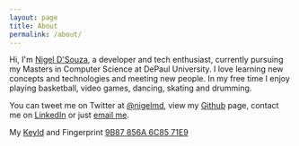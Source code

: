 ```yaml
---
layout: page
title: About
permalink: /about/
---
```


Hi, I'm [Nigel D'Souza](http://nigeldsouza.io), a developer and tech enthusiast, currently pursuing my Masters in Computer Science at DePaul University.
I love learning new concepts and technologies and meeting new people. In my free time I enjoy playing basketball, video games, dancing, skating and drumming.

You can tweet me on Twitter at [@nigelmd](http://twitter.com/nigelmd), view my [Github](http://github.com/xcrucifier) page, contact me on [LinkedIn](http://linkedin.com/in/nigelmd) or just [email me](mailto:nigeldsouza@outlook.com).

My [KeyId](http://pgp.mit.edu/pks/lookup?search=0x6C8571E9) and Fingerprint [9B87 856A 6C85 71E9](https://keybase.io/xcrucifier)

